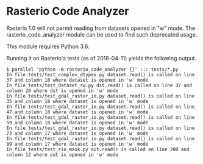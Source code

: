 Rasterio Code Analyzer
======================

Rasterio 1.0 will not permit reading from datasets opened in "w" mode. The
rasterio_code_analyzer module can be used to find such deprecated usage.

This module requires Python 3.6.

Running it on Rasterio's tests (as of 2018-04-11) yields the following output.

```
$ parallel 'python -m rasterio_code_analyzer {}' ::: tests/*.py
In file tests/test_complex_dtypes.py dataset.read() is called on line 37 and column 18 where dataset is opened in 'w' mode
In file tests/test_dataset_rw.py dst.read() is called on line 37 and column 20 where dst is opened in 'w' mode
In file tests/test_gdal_raster_io.py dataset.read() is called on line 35 and column 18 where dataset is opened in 'w' mode
In file tests/test_gdal_raster_io.py dataset.read() is called on line 47 and column 18 where dataset is opened in 'w' mode
In file tests/test_gdal_raster_io.py dataset.read() is called on line 59 and column 18 where dataset is opened in 'w' mode
In file tests/test_gdal_raster_io.py dataset.read() is called on line 73 and column 17 where dataset is opened in 'w' mode
In file tests/test_gdal_raster_io.py dataset.read() is called on line 89 and column 17 where dataset is opened in 'w' mode
In file tests/test_rio_mask.py out.read() is called on line 200 and column 12 where out is opened in 'w' mode
```
